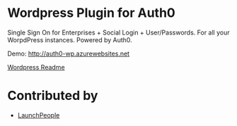 Wordpress Plugin for Auth0
====

Single Sign On for Enterprises + Social Login + User/Passwords. For all your WorpdPress instances. Powered by Auth0.

Demo: <http://auth0-wp.azurewebsites.net>

[Wordpress Readme](https://github.com/auth0/wp-auth0/blob/master/readme.txt)

Contributed by
=====

* [LaunchPeople](http://launchpeople.dk/)
